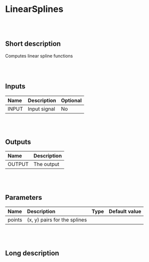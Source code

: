 # LinearSplines


<br><br>
## Short description

Computes linear spline functions

<br><br>

## Inputs

|Name|Description|Optional|
|:----|:-----------|:-------|
|INPUT|Input signal|No|

<br><br>

## Outputs

|Name|Description|
|:----|:-----------|
|OUTPUT|The output|

<br><br>

## Parameters

|Name|Description|Type|Default value|
|:----|:-----------|:----|:-------------|
|points|(x, y) pairs for the splines|||

<br><br>
## Long description
